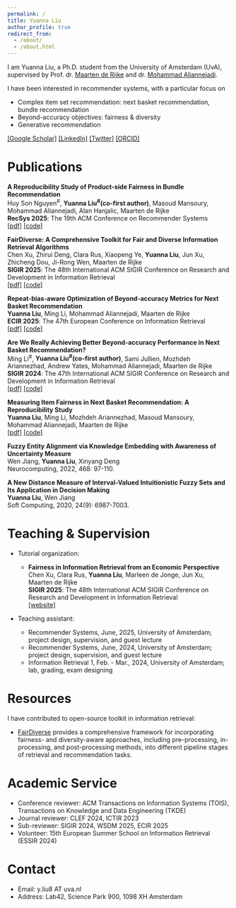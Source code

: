 ```yaml
---
permalink: /
title: Yuanna Liu
author_profile: true
redirect_from: 
  - /about/
  - /about.html
---
```


I am Yuanna Liu, a Ph.D. student from the University of Amsterdam (UvA), supervised by Prof. dr. [Maarten de Rijke](https://staff.fnwi.uva.nl/m.derijke/bio/) and dr. [Mohammad Aliannejadi](https://aliannejadi.com/). 


I have been interested in recommender systems, with a particular focus on
- Complex item set recommendation: next basket recommendation, bundle recommendation 
- Beyond-accuracy objectives: fairness & diversity
- Generative recommendation


[[Google Scholar]](https://scholar.google.com/citations?user=MGGTtO4AAAAJ) [[LinkedIn]](https://www.linkedin.com/in/yuanna-liu-b37443317/) [[Twitter]](https://x.com/YuannaLiu6) [[ORCID]](https://orcid.org/0000-0002-9868-6578)



Publications
======

**A Reproducibility Study of Product-side Fairness in Bundle Recommendation**<br>
Huy Son Nguyen<sup>#</sup>, **Yuanna Liu<sup>#</sup>(co-first author)**, Masoud Mansoury, Mohammad Aliannejadi, Alan Hanjalic, Maarten de Rijke       
**RecSys 2025**: The 19th ACM Conference on Recommender Systems            
[[pdf]](https://arxiv.org/pdf/2507.14352) [[code]](https://github.com/L2R-UET/Fairness_Bundle_RecSys25)

**FairDiverse: A Comprehensive Toolkit for Fair and Diverse Information Retrieval Algorithms** <br>
Chen Xu, Zhirui Deng, Clara Rus, Xiaopeng Ye, **Yuanna Liu**, Jun Xu, Zhicheng Dou, Ji-Rong Wen, Maarten de Rijke      
**SIGIR 2025**: The 48th International ACM SIGIR Conference on Research and Development in Information Retrieval          
[[pdf]](https://dl.acm.org/doi/abs/10.1145/3726302.3730280) [[code]](https://github.com/XuChen0427/FairDiverse)

**Repeat-bias-aware Optimization of Beyond-accuracy Metrics for Next Basket Recommendation** <br>
**Yuanna Liu**, Ming Li, Mohammad Aliannejadi, Maarten de Rijke    
**ECIR 2025**: The 47th European Conference on Information Retrieval          
[[pdf]](https://link.springer.com/chapter/10.1007/978-3-031-88708-6_14) [[code]](https://github.com/lynEcho/Repbias_NBR)

**Are We Really Achieving Better Beyond-accuracy Performance in Next Basket Recommendation?** <br>
Ming Li<sup>#</sup>, **Yuanna Liu<sup>#</sup>(co-first author)**, Sami Jullien, Mozhdeh Ariannezhad, Andrew Yates, Mohammad Aliannejadi, Maarten de Rijke <br>
**SIGIR 2024**: The 47th International ACM SIGIR Conference on Research and Development in Information Retrieval     
[[pdf]](https://dl.acm.org/doi/abs/10.1145/3626772.3657835) [[code]](https://github.com/lynEcho/TREX)

**Measuring Item Fairness in Next Basket Recommendation: A Reproducibility Study** <br>
**Yuanna Liu**, Ming Li, Mozhdeh Ariannezhad, Masoud Mansoury, Mohammad Aliannejadi, Maarten de Rijke <br>
[[pdf]](https://link.springer.com/chapter/10.1007/978-3-031-56066-8_18) [[code]](https://github.com/lynEcho/NBR-fairness)

**Fuzzy Entity Alignment via Knowledge Embedding with Awareness of Uncertainty Measure** <br>
Wen Jiang, **Yuanna Liu**, Xinyang Deng <br>
Neurocomputing, 2022, 468: 97-110.

**A New Distance Measure of Interval-Valued Intuitionistic Fuzzy Sets and Its Application in Decision Making** <br>
**Yuanna Liu**, Wen Jiang <br> 
Soft Computing, 2020, 24(9): 6987-7003.


Teaching & Supervision
====== 
* Tutorial organization: 
  - **Fairness in Information Retrieval from an Economic Perspective** <br>
    Chen Xu, Clara Rus, **Yuanna Liu**, Marleen de Jonge, Jun Xu, Maarten de Rijke <br> 
    **SIGIR 2025**: The 48th International ACM SIGIR Conference on Research and Development in Information Retrieval      
    [[website]](https://economic-fairness-ir.github.io/)     
  
* Teaching assistant: 
  - Recommender Systems, June, 2025, University of Amsterdam; project design, supervision, and guest lecture
  - Recommender Systems, June, 2024, University of Amsterdam; project design, supervision, and guest lecture
  - Information Retrieval 1, Feb. - Mar., 2024, University of Amsterdam; lab, grading, exam designing


Resources
======
I have contributed to open-source toolkit in information retrieval:
* [FairDiverse](https://github.com/XuChen0427/FairDiverse) provides a comprehensive framework for incorporating fairness- and diversity-aware approaches, including pre-processing, in-processing, and post-processing methods, into different pipeline stages of retrieval and recommendation tasks.


Academic Service
====== 
* Conference reviewer: ACM Transactions on Information Systems (TOIS), Transactions on Knowledge and Data Engineering (TKDE)  
* Journal reviewer: CLEF 2024, ICTIR 2023 
* Sub-reviewer: SIGIR 2024, WSDM 2025, ECIR 2025
* Volunteer: 15th European Summer School on Information Retrieval (ESSIR 2024)



Contact
======
* Email: y.liu8 AT uva.nl
* Address: Lab42, Science Park 900, 1098 XH Amsterdam



